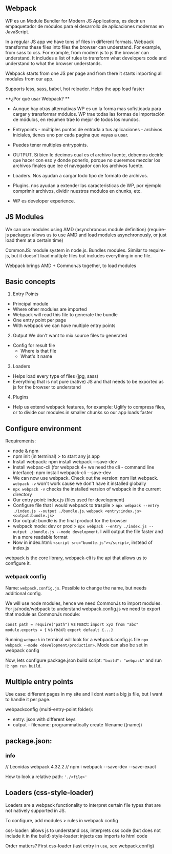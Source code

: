 ## Webpack

WP es un Module Bundler for Modern JS Applications, es decir un empaquetador de módulos para el desarrollo de aplicaciones modernas en JavaScript.

In a regular JS app we have tons of files in different formats. Webpack transforms these files into files the browser can understand.
For example, from sass to css. For example, from modern js to js the browser can understand. It includes a list of rules to transform what developers code and understand to what the browser understands.

Webpack starts from one JS per page and from there it starts importing all modules from our app.

Supports less, sass, babel, hot reloader. Helps the app load faster

**¿Por qué usar Webpack? **

-   Aunque hay otras alternativas WP es un la forma mas sofisticada para cargar y transformar módulos. WP trae todas las formas de importación de módulos, en resumen trae lo mejor de todos los mundos.

-   Entrypoints - múltiples puntos de entrada a tus aplicaciones - archivos iniciales, tienes uno por cada pagina que vayas a usar.

-   Puedes tener multiples entrypoints.

-   OUTPUT. Si bien le decimos cual es el archivo fuente, debemos decirle que hacer con eso y donde ponerlo, porque no queremos mezclar los archivos finales que lee el navegador con los archivos fuente.

-   Loaders. Nos ayudan a cargar todo tipo de formato de archivos.

-   Plugins. nos ayudan a extender las caracteristicas de WP, por ejemplo comprimir archivos, dividir nuestros modulos en chunks, etc.

-   WP es developer experience.

## JS Modules

We can use modules using AMD (asynchronous module definition) (require-js packages allows us to use AMD and load modules asynchronously, or just load them at a certain time)

CommonJS: module system in node.js. Bundles modules. Similar to require-js, but it doesn't load multiple files but includes everything in one file.

Webpack brings AMD + CommonJs together, to load modules

## Basic concepts

1. Entry Points

-   Principal module
-   Where other modules are imported
-   Webpack will read this file to generate the bundle
-   One entry point per page
-   With webpack we can have multiple entry points

2. Output
   We don't want to mix source files to generated

-   Config for result file
    -   Where is that file
    -   What's it name

3. Loaders

-   Helps load every type of files (jpg, sass)
-   Everything that is not pure (native) JS and that needs to be exported as js for the browser to understand

4. Plugins

-   Help us extend webpack features, for example: Uglify to compress files, or to divide our modules in smaller chunks so our app loads faster

## Configure environment

Requirements:

-   node & npm
-   npm init (in terminal) > to start any js app
-   Install webpack: npm install webpack --save-dev
-   Install webpac-cli (for webpack 4+ we need the cli - command line interface): npm install webpack-cli --save-dev
-   We can now use webpack. Check out the version: npm list webpack. `webpack -v` won't work cause we don't have it installed globally
-   `npx webpack -v` checks the installed version of webpack in the current directory
-   Our entry point: index.js (files used for development)
-   Configure file that I would webpack to traspile > `npx webpack --entry ./index.js --output ./bundle.js`. `webpack <entry:index.js> <output:bundle.js>`
-   Our output: bundle is the final product for the browser
-   webpack mode: dev or prod > `npx webpack --entry ./index.js --output ./bundle.js --mode development`. I will output the file faster and in a more readable format
-   Now in index.html: `<script src="bundle.js"></script>`, instead of index.js

webpack is the core library, webpack-cli is the api that allows us to configure it.

### webpack config

Name: `webpack.config.js`. Possible to change the name, but needs additional config.

We will use node modules, hence we need CommonJs to import modules. For js/node/webpack to understand webpack.config.js we need to export that module as CommonJs module:

`const path = require("path")` vs react: `import xyz from "abc"`
`module.exports = {` vs react: `export default {...}`

Running `webpack` in terminal will look for a webpack.config.js file `npx webpack --mode <development/production>`. Mode can also be set in webpack config

Now, lets configure package.json build script: `"build": "webpack"` and run it: `npm run build`.

## Multiple entry points

Use case: different pages in my site and I dont want a big js file, but I want to handle it per page.

webpackconfig (multi-entry-point folder):

-   entry: json with different keys
-   output - filename: programmatically create filename ([name])

## package.json:

### info

// Leonidas webpack 4.32.2
// npm i webpack --save-dev --save-exact

How to look a relative path: `'./<file>'`

## Loaders (css-style-loader)

Loaders are a webpack functionality to interpret certain file types that are not natively supported in JS.

To configure, add modules > rules in webpack config

css-loader: allows js to understand css, interprets css code (but does not include it in the build)
style-loader: injects css imports to html code

Order matters? First css-loader (last entry in `use`, see webpack.config)
